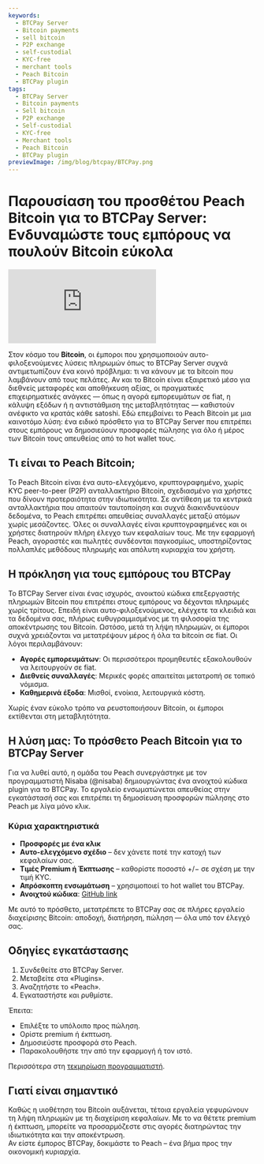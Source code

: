 ```yaml
---
keywords:
  - BTCPay Server
  - Bitcoin payments
  - sell bitcoin
  - P2P exchange
  - self-custodial
  - KYC-free
  - merchant tools
  - Peach Bitcoin
  - BTCPay plugin
tags:
  - BTCPay Server
  - Bitcoin payments
  - Sell bitcoin
  - P2P exchange
  - Self-custodial
  - KYC-free
  - Merchant tools
  - Peach Bitcoin
  - BTCPay plugin
previewImage: /img/blog/btcpay/BTCPay.png
---
```

# Παρουσίαση του προσθέτου Peach Bitcoin για το BTCPay Server: Ενδυναμώστε τους εμπόρους να πουλούν Bitcoin εύκολα

<div class="video-wrapper">
  <iframe
    src="https://www.youtube.com/embed/CGx9LYGTKj8?si=kVrF-PgImNrN1wKg"
    title="YouTube video player"
    frameborder="0"
    allow="accelerometer; autoplay; clipboard-write; encrypted-media; gyroscope; picture-in-picture; web-share"
    referrerpolicy="strict-origin-when-cross-origin"
    allowfullscreen
  ></iframe>
</div>

Στον κόσμο του **Bitcoin**, οι έμποροι που χρησιμοποιούν αυτο-φιλοξενούμενες λύσεις πληρωμών όπως το BTCPay Server συχνά αντιμετωπίζουν ένα κοινό πρόβλημα: τι να κάνουν με τα bitcoin που λαμβάνουν από τους πελάτες. Αν και το Bitcoin είναι εξαιρετικό μέσο για διεθνείς μεταφορές και αποθήκευση αξίας, οι πραγματικές επιχειρηματικές ανάγκες — όπως η αγορά εμπορευμάτων σε fiat, η κάλυψη εξόδων ή η αντιστάθμιση της μεταβλητότητας — καθιστούν ανέφικτο να κρατάς κάθε satoshi. Εδώ επεμβαίνει το Peach Bitcoin με μια καινοτόμο λύση: ένα ειδικό πρόσθετο για το BTCPay Server που επιτρέπει στους εμπόρους να δημοσιεύουν προσφορές πώλησης για όλο ή μέρος των Bitcoin τους απευθείας από το hot wallet τους.

## Τι είναι το Peach Bitcoin;

Το Peach Bitcoin είναι ένα αυτο-ελεγχόμενο, κρυπτογραφημένο, χωρίς KYC peer-to-peer (P2P) ανταλλακτήριο Bitcoin, σχεδιασμένο για χρήστες που δίνουν προτεραιότητα στην ιδιωτικότητα. Σε αντίθεση με τα κεντρικά ανταλλακτήρια που απαιτούν ταυτοποίηση και συχνά διακινδυνεύουν δεδομένα, το Peach επιτρέπει απευθείας συναλλαγές μεταξύ ατόμων χωρίς μεσάζοντες. Όλες οι συναλλαγές είναι κρυπτογραφημένες και οι χρήστες διατηρούν πλήρη έλεγχο των κεφαλαίων τους. Με την εφαρμογή Peach, αγοραστές και πωλητές συνδέονται παγκοσμίως, υποστηρίζοντας πολλαπλές μεθόδους πληρωμής και απόλυτη κυριαρχία του χρήστη.

## Η πρόκληση για τους εμπόρους του BTCPay

Το BTCPay Server είναι ένας ισχυρός, ανοικτού κώδικα επεξεργαστής πληρωμών Bitcoin που επιτρέπει στους εμπόρους να δέχονται πληρωμές χωρίς τρίτους. Επειδή είναι αυτο-φιλοξενούμενος, ελέγχετε τα κλειδιά και τα δεδομένα σας, πλήρως ευθυγραμμισμένος με τη φιλοσοφία της αποκέντρωσης του Bitcoin. Ωστόσο, μετά τη λήψη πληρωμών, οι έμποροι συχνά χρειάζονται να μετατρέψουν μέρος ή όλα τα bitcoin σε fiat. Οι λόγοι περιλαμβάνουν:

- **Αγορές εμπορευμάτων**: Οι περισσότεροι προμηθευτές εξακολουθούν να λειτουργούν σε fiat.  
- **Διεθνείς συναλλαγές**: Μερικές φορές απαιτείται μετατροπή σε τοπικό νόμισμα.  
- **Καθημερινά έξοδα**: Μισθοί, ενοίκια, λειτουργικά κόστη.

Χωρίς έναν εύκολο τρόπο να ρευστοποιήσουν Bitcoin, οι έμποροι εκτίθενται στη μεταβλητότητα.

## Η λύση μας: Το πρόσθετο Peach Bitcoin για το BTCPay Server

Για να λυθεί αυτό, η ομάδα του Peach συνεργάστηκε με τον προγραμματιστή Nisaba (@nisaba) δημιουργώντας ένα ανοιχτού κώδικα plugin για το BTCPay. Το εργαλείο ενσωματώνεται απευθείας στην εγκατάστασή σας και επιτρέπει τη δημοσίευση προσφορών πώλησης στο Peach με λίγα μόνο κλικ.

### Κύρια χαρακτηριστικά
- **Προσφορές με ένα κλικ**  
- **Αυτο-ελεγχόμενο σχέδιο** – δεν χάνετε ποτέ την κατοχή των κεφαλαίων σας.  
- **Τιμές Premium ή Έκπτωσης** – καθορίστε ποσοστό +/− σε σχέση με την τιμή KYC.  
- **Απρόσκοπτη ενσωμάτωση** – χρησιμοποιεί το hot wallet του BTCPay.  
- **Ανοιχτού κώδικα**: [GitHub link](https://github.com/Nisaba/btcpayserver-plugins/tree/master/BTCPayServer.Plugins.Peach)

Με αυτό το πρόσθετο, μετατρέπετε το BTCPay σας σε πλήρες εργαλείο διαχείρισης Bitcoin: αποδοχή, διατήρηση, πώληση — όλα υπό τον έλεγχό σας.

## Οδηγίες εγκατάστασης

1. Συνδεθείτε στο BTCPay Server.  
2. Μεταβείτε στα «Plugins».  
3. Αναζητήστε το «Peach».  
4. Εγκαταστήστε και ρυθμίστε.

Έπειτα:
- Επιλέξτε το υπόλοιπο προς πώληση.  
- Ορίστε premium ή έκπτωση.  
- Δημοσιεύστε προσφορά στο Peach.  
- Παρακολουθήστε την από την εφαρμογή ή τον ιστό.

Περισσότερα στη [τεκμηρίωση προγραμματιστή](https://github.com/Nisaba/btcpayserver-plugins/blob/master/BTCPayServer.Plugins.Peach/README.md).

## Γιατί είναι σημαντικό

Καθώς η υιοθέτηση του Bitcoin αυξάνεται, τέτοια εργαλεία γεφυρώνουν τη λήψη πληρωμών με τη διαχείριση κεφαλαίων. Με το να θέτετε premium ή έκπτωση, μπορείτε να προσαρμόζεστε στις αγορές διατηρώντας την ιδιωτικότητα και την αποκέντρωση.  
Αν είστε έμπορος BTCPay, δοκιμάστε το Peach – ένα βήμα προς την οικονομική κυριαρχία.
